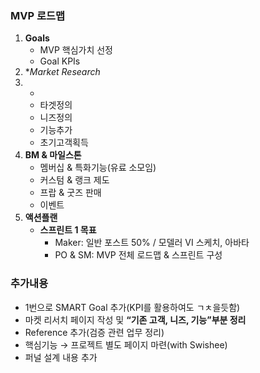 ### MVP 로드맵 
1. **Goals**
	- MVP 핵심가치 선정
	- Goal KPIs
2. **Market Research*
3. *
	- 타겟정의
	- 니즈정의
	- 기능추가
	- 초기고객획득
4. **BM & 마일스톤**
	- 멤버십 & 특화기능(유료 소모임)
	- 커스텀 & 랭크 제도
	- 프랍 & 굿즈 판매
	- 이벤트
5. **액션플랜**
	- **스프린트 1 목표**
		- Maker: 일반 포스트 50% / 모델러 VI 스케치, 아바타
		- PO & SM: MVP 전체 로드맵 & 스프린트 구성

### 추가내용 
- 1번으로 SMART Goal 추가(KPI를 활용하여도 ㄱㅊ을듯함)
- 마켓 리서치 페이지 작성 및 **“기존 고객, 니즈, 기능”부분 정리**
- Reference 추가(검증 관련 업무 정리)
- 핵심기능 → 프로젝트 별도 페이지 마련(with Swishee)
- 퍼널 설계 내용 추가